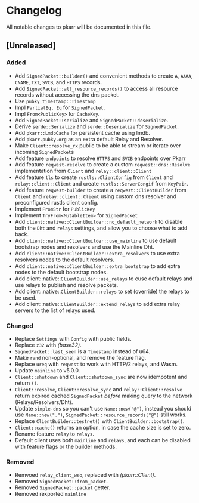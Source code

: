 # Changelog

All notable changes to pkarr will be documented in this file.

## [Unreleased]

### Added

- Add `SignedPacket::builder()` and convenient methods to create `A`, `AAAA`, `CNAME`, `TXT`, `SVCB`, and `HTTPS` records.
- Add `SignedPacket::all_resource_records()` to access all resource records without accessing the dns packet.
- Use `pubky_timestamp::Timestamp` 
- Impl `PartialEq, Eq` for `SignedPacket`.
- Impl `From<PublicKey>` for `CacheKey`.
- Add `SignedPacket::serialize` and `SignedPacket::deserialize`.
- Derive `serde::Serialize` and `serde::Deserialize` for `SignedPacket`.
- Add `pkarr::LmdbCache` for persistent cache using lmdb.
- Add `pkarr.pubky.org` as an extra default Relay and Resolver.
- Make `Client::resolve_rx` public to be able to stream or iterate over incoming `SignedPacket`s
- Add feature `endpoints` to resolve `HTTPS` and `SVCB` endpoints over Pkarr
- Add feature `reqwest-resolve` to create a custom `reqwest::dns::Resolve` implementation from `Client` and `relay::client::Client`
- Add feature `tls` to create `rustls::ClientConfig` from `Client` and `relay::client::Client` and create `rustls::ServerCongif` from `KeyPair`.
- Add feature `reqwest-builder` to create a `reqwest::ClientBuilder` from `Client` and `relay::client::Client` using custom dns resolver and preconfigured rustls client config.
- Implement `FromStr` for `PublicKey`
- Implement `TryFrom<MutableItem>` for `SignedPacket`
- Add `client::native::ClientBuilder::no_default_network` to disable both the `Dht` and `relays` settings, and allow you to choose what to add back.
- Add `client::native::ClientBuilder::use_mainline` to use default bootstrap nodes and resolvers and use the Mainline Dht. 
- Add `client::native::ClientBuilder::extra_resolvers` to use extra resolvers nodes to the default resolvers.
- Add `client::native::ClientBuilder::extra_bootstrap` to add extra nodes to the default bootstrap nodes.
- Add client::native::`ClientBuilder::use_relays` to cuse default relays and use relays to publish and resolve packets.
- Add client::native::`ClientBuilder::relays` to set (override) the relays to be used.
- Add client::native::`ClientBuilder::extend_relays` to add extra relay servers to the list of relays used.

### Changed

- Replace `Settings` with `Config` with public fields.
- Replace `z32` with *(base32)*.
- `SignedPacket::last_seen` is a `Timestamp` instead of u64.
- Make `rand` non-optional, and remove the feature flag.
- Replace `ureq` with `reqwest` to work with HTTP/2 relays, and Wasm.
- Update `mainline` to v5.0.0.
- `Client::shutdown` and `Client::shutdown_sync` are now idempotent and return `()`.
- `Client::resolve`, `Client::resolve_sync` and `relay::Client::resolve` return expired cached `SignedPacket` _before_ making query to the network (Relays/Resolvers/Dht).
- Update `simple-dns` so you can't use `Name::new("@")`, instead you should use `Name::new(".")`, `SignedPacket::resource_records("@")` still works.
- Replace `ClientBuilder::testnet()` with `ClientBuilder::bootstrap()`.
- `Client::cache()` returns an option, in case the cache size is set to zero.
- Rename feature `relay` to `relays`.
- Default client uses both `mainline` and `relays`, and each can be disabled with feature flags or the builder methods.

### Removed

- Remvoed `relay_client_web`, replaced with *(pkarr::Client)*.
- Removed `SignedPacket::from_packet`.
- Removed `SignedPacket::packet` getter.
- Removed rexported `mainline`
